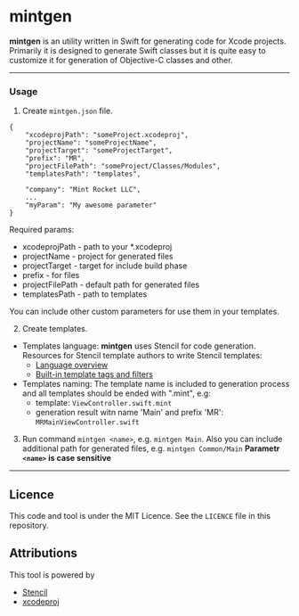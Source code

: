 # mintgen
**mintgen** is an utility written in Swift for generating code for Xcode projects. Primarily it is designed to generate Swift classes but it is quite easy to customize it for generation of Objective-C classes and other.

---

### Usage
1)  Create `mintgen.json` file.
```
{
	"xcodeprojPath": "someProject.xcodeproj",
	"projectName": "someProjectName",
	"projectTarget": "someProjectTarget",
	"prefix": "MR",
	"projectFilePath": "someProject/Classes/Modules",
	"templatesPath": "templates",

	"company": "Mint Rocket LLC",
	...
	"myParam": "My awesome parameter"
}
```
Required params:
- xcodeprojPath - path to your \*.xcodeproj
- projectName - project for generated files
- projectTarget - target for include build phase
- prefix - for files
- projectFilePath - default path for generated files
- templatesPath - path to templates

You can include other custom parameters for use them in your templates.

2) Create templates.
- Templates language: 
 **mintgen** uses Stencil for code generation. 
 Resources for Stencil template authors to write Stencil templates:
	- [Language overview](http://stencil.fuller.li/en/latest/templates.html)
	- [Built-in template tags and filters](http://stencil.fuller.li/en/latest/builtins.html)
- Templates naming:
The template name is included to generation process and all templates should be ended with ".mint", e.g:
	- template: `ViewController.swift.mint`
	- generation result witn name 'Main' and prefix 'MR': `MRMainViewController.swift`

3) Run command `mintgen <name>`, e.g. `mintgen Main`.
Also you can include additional path for generated files, e.g. `mintgen Common/Main`
**Parametr `<name>` is case sensitive**

---

## Licence

This code and tool is under the MIT Licence. See the `LICENCE` file in this repository.

## Attributions

This tool is powered by

- [Stencil](https://github.com/stencilproject/Stencil)
- [xcodeproj](https://github.com/tuist/xcodeproj)
